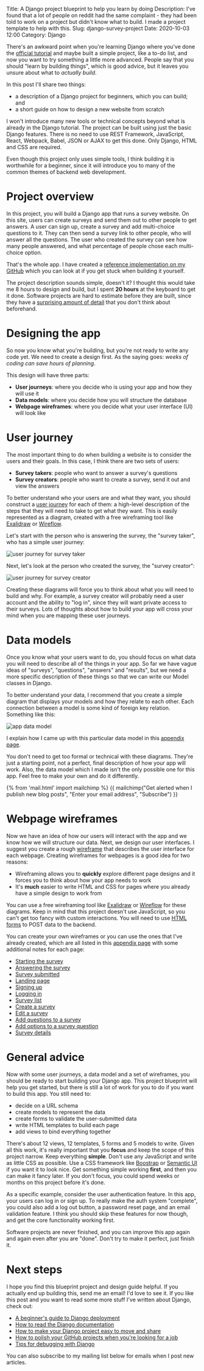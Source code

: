 Title: A Django project blueprint to help you learn by doing
Description: I've found that a lot of people on reddit had the same complaint - they had been told to work on a project but didn't know what to build. I made a project template to help with this.
Slug: django-survey-project
Date: 2020-10-03 12:00
Category: Django

There's an awkward point when you're learning Django where you've done the [official tutorial](https://docs.djangoproject.com/en/3.1/intro/install/) and maybe built a simple project, like a to-do list, and now you want to try something a little more advanced. People say that you should "learn by building things", which is good advice, but it leaves you unsure about what to _actually build_. 

In this post I'll share two things:

- a description of a Django project for beginners, which you can build; and
- a short guide on how to design a new website from scratch

I won't introduce many new tools or technical concepts beyond what is already in the Django tutorial. The project can be built using just the basic Django features. There is no need to use REST Framework, JavaScript, React, Webpack, Babel, JSON or AJAX to get this done. Only Django, HTML and CSS are required.

Even though this project only uses simple tools, I think building it is worthwhile for a beginner, since it will introduce you to many of the common themes of backend web development.

# Project overview

In this project, you will build a Django app that runs a survey website. On this site, users can create surveys and send them out to other people to get answers. A user can sign up, create a survey and add multi-choice questions to it. They can then send a survey link to other people, who will answer all the questions. The user who created the survey can see how many people answered, and what percentage of people chose each multi-choice option.

That's the whole app.  I have created a [reference implementation on my GitHub](https://github.com/MattSegal/django-survey) which you can look at if you get stuck when building it yourself.

The project description sounds simple, doesn't it? I thought this would take me 8 hours to design and build, but I spent **20 hours** at the keyboard to get it done. Software projects are hard to estimate before they are built, since they have a [surprising amount of detail](http://johnsalvatier.org/blog/2017/reality-has-a-surprising-amount-of-detail) that you don't think about beforehand.

# Designing the app

So now you know what you're building, but you're not ready to write any code yet. We need to create a design first. As the saying goes: _weeks of coding can save hours of planning_. 

This design will have three parts:

- **User journeys**: where you decide who is using your app and how they will use it
- **Data models**: where you decide how you will structure the database
- **Webpage wireframes**: where you decide what your user interface (UI) will look like

# User journey

The most important thing to do when building a website is to consider the users and their goals. In this case, I think there are two sets of users:

- **Survey takers**: people who want to answer a survey's questions
- **Survey creators**: people who want to create a survey, send it out and view the answers

To better understand who your users are and what they want, you should construct a [user journey](https://en.wikipedia.org/wiki/User_journey) for each of them: a high-level description of the steps that they will need to take to get what they want. This is easily represented as a diagram, created with a free wireframing tool like [Exalidraw](https://excalidraw.com/) or [Wireflow](https://wireflow.co/).

Let's start with the person who is answering the survey, the "survey taker", who has a simple user journey:

![user journey for survey taker]({attach}/img/survey/journey-taker.png)

Next, let's look at the person who created the survey, the "survey creator":

![user journey for survey creator]({attach}/img/survey/journey-creator.png)

Creating these diagrams will force you to think about what you will need to build and why. For example, a survey creator will probably need a user account and the ability to "log in", since they will want private access to their surveys. Lots of thoughts about how to build your app will cross your mind when you are mapping these user journeys.

# Data models

Once you know what your users want to do, you should focus on what data you will need to describe all of the things in your app. So far we have vague ideas of "surveys", "questions", "answers" and "results", but we need a more specific description of these things so that we can write our Model classes in Django.

To better understand your data, I recommend that you create a simple diagram that displays your models and how they relate to each other. Each connection between a model is some kind of foreign key relation. Something like this:

![app data model]({attach}/img/survey/data-model.png)

I explain how I came up with this particular data model in this [appendix page]({filename}/survey/django-survey-project-data-model.md).

You don't need to get too formal or technical with these diagrams. They're just a starting point, not a perfect, final description of how your app will work. Also, the data model which I made isn't the only possible one for this app. Feel free to make your own and do it differently.

{% from 'mail.html' import mailchimp %}
{{ mailchimp("Get alerted when I publish new blog posts", "Enter your email address", "Subscribe") }}


# Webpage wireframes

Now we have an idea of how our users will interact with the app and we know how we will structure our data. Next, we design our user interfaces. I suggest you create a rough [wireframe](https://www.usability.gov/how-to-and-tools/methods/wireframing.html) that describes the user interface for each webpage. Creating wireframes for webpages is a good idea for two reasons:

- Wireframing allows you to **quickly** explore different page designs and it forces you to think about how your app needs to work
- It's **much** easier to write HTML and CSS for pages where you already have a simple design to work from

You can use a free wireframing tool like [Exalidraw](https://excalidraw.com/) or [Wireflow](https://wireflow.co/) for these diagrams. Keep in mind that this project doesn't use JavaScript, so you can't get too fancy with custom interactions. You will need to use  [HTML forms](https://developer.mozilla.org/en-US/docs/Learn/Forms) to POST data to the backend.

You can create your own wireframes or you can use the ones that I've already created, which are all listed in this [appendix page]({filename}/survey/django-survey-project-wireframes.md) with some additional notes for each page:

- [Starting the survey]({filename}/survey/django-survey-project-wireframes.md#start)
- [Answering the survey]({filename}/survey/django-survey-project-wireframes.md#answer)
- [Survey submitted]({filename}/survey/django-survey-project-wireframes.md#submit)
- [Landing page]({filename}/survey/django-survey-project-wireframes.md#landing)
- [Signing up]({filename}/survey/django-survey-project-wireframes.md#signup)
- [Logging in]({filename}/survey/django-survey-project-wireframes.md#login)
- [Survey list]({filename}/survey/django-survey-project-wireframes.md#list)
- [Create a survey]({filename}/survey/django-survey-project-wireframes.md#create)
- [Edit a survey]({filename}/survey/django-survey-project-wireframes.md#edit)
- [Add questions to a survey]({filename}/survey/django-survey-project-wireframes.md#addquestion)
- [Add options to a survey question]({filename}/survey/django-survey-project-wireframes.md#addoption)
- [Survey details]({filename}/survey/django-survey-project-wireframes.md#details)

# General advice

Now with some user journeys, a data model and a set of wireframes, you should be ready to start building your Django app. This project blueprint will help you get started, but there is still a lot of work for you to do if you want to build this app. You still need to:

- decide on a URL schema
- create models to represent the data
- create forms to validate the user-submitted data
- write HTML templates to build each page
- add views to bind everything together

There's about 12 views, 12 templates, 5 forms and 5 models to write. Given all this work, it's really important that you **focus** and keep the scope of this project narrow. Keep everything **simple**. Don't use any JavaScript and write as little CSS as possible. Use a CSS framework like [Boostrap](https://getbootstrap.com/docs/4.0/getting-started/introduction/) or [Semantic UI](https://semantic-ui.com/) if you want it to look nice.  Get something simple working **first**, and then you can make it fancy later. If you don't focus, you could spend weeks or months on this project before it's done.

As a specific example, consider the user authentication feature. In this app, your users can log in or sign up. To really make the auth system "complete", you could also add a log out button, a password reset page, and an email validation feature. I think you should skip these features for now though, and get the core functionality working first.

Software projects are never finished, and you can improve this app again and again even after you are "done". Don't try to make it perfect, just finish it.

# Next steps

I hope you find this blueprint project and design guide helpful. If you actually end up building this, send me an email! I'd love to see it. If you like this post and you want to read some more stuff I've written about Django, check out:

- [A beginner's guide to Django deployment](https://mattsegal.dev/simple-django-deployment.html)
- [How to read the Django documentation](https://mattsegal.dev/how-to-read-django-docs.html)
- [How to make your Django project easy to move and share ](https://mattsegal.dev/django-portable-setup.html)
- [How to polish your GitHub projects when you're looking for a job](https://mattsegal.dev/github-resume-polish.html)
- [Tips for debugging with Django](https://mattsegal.dev/django-debug-tips.html)

You can also subscribe to my mailing list below for emails when I post new articles.